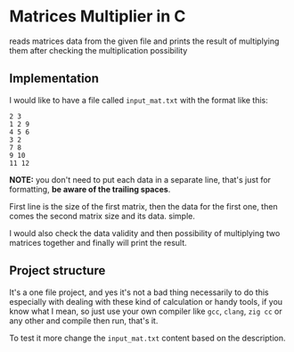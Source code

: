 # Matrices Multiplier in C

reads matrices data from the given file and prints the result of multiplying them after checking the multiplication possibility

## Implementation

I would like to have a file called `input_mat.txt` with the format like this:

```plain
2 3
1 2 9
4 5 6
3 2
7 8
9 10
11 12

```

**NOTE:** you don't need to put each data in a separate line, that's just for formatting, **be aware of the trailing spaces**.

First line is the size of the first matrix, then the data for the first one, then comes the second matrix size and its data. simple.

I would also check the data validity and then possibility of multiplying two matrices together and finally will print the result.

## Project structure

It's a one file project, and yes it's not a bad thing necessarily to do this especially with dealing with these kind of calculation or handy tools, if you know what I mean, so just use your own compiler like `gcc`, `clang`, `zig cc` or any other and compile then run, that's it.

To test it more change the `input_mat.txt` content based on the description.
